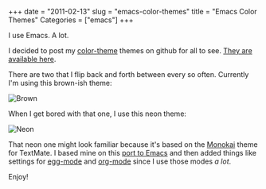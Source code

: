 +++
date = "2011-02-13"
slug = "emacs-color-themes"
title = "Emacs Color Themes"
Categories = ["emacs"]
+++

I use Emacs.  A lot.

I decided to post my [color-theme](http://www.nongnu.org/color-theme/) themes on github for all to see.  [They are available here](https://github.com/wnka/emacs-color-themes).

There are two that I flip back and forth between every so often.  Currently I'm using this brown-ish theme:

![Brown](/images/brown.jpg)

When I get bored with that one, I use this neon theme:

![Neon](/images/neon.jpg)

That neon one might look familiar because it's based on the [Monokai](http://www.monokai.nl/blog/2006/07/15/textmate-color-theme/) theme for TextMate.  I based mine on this [port to Emacs](http://jaguilar.posterous.com/i-get-so-tired-of-searching-fo) and then added things like settings for [egg-mode](https://github.com/byplayer/egg) and [org-mode](http://orgmode.org/) since I use those modes _a lot_.

Enjoy!
